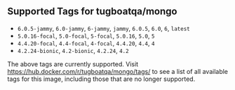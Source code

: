 ## Supported Tags for tugboatqa/mongo

* `6.0.5-jammy`, `6.0-jammy`, `6-jammy`, `jammy`, `6.0.5`, `6.0`, `6`, `latest`
* `5.0.16-focal`, `5.0-focal`, `5-focal`, `5.0.16`, `5.0`, `5`
* `4.4.20-focal`, `4.4-focal`, `4-focal`, `4.4.20`, `4.4`, `4`
* `4.2.24-bionic`, `4.2-bionic`, `4.2.24`, `4.2`

The above tags are currently supported. Visit https://hub.docker.com/r/tugboatqa/mongo/tags/ to see a list of all available tags for this image, including those that are no longer supported.
